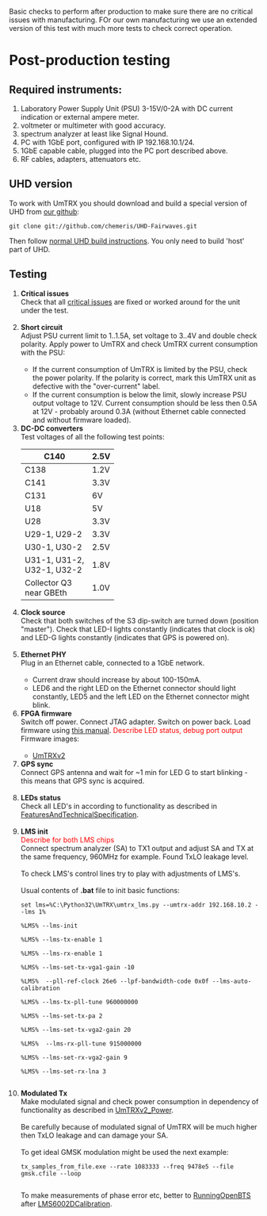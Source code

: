 Basic checks to perform after production to make sure there are no critical issues with manufacturing. FOr our own manufacturing we use an extended version of this test with much more tests to check correct operation.

# Post-production testing #

## Required instruments: ##

  1. Laboratory Power Supply Unit (PSU) 3-15V/0-2A with DC current indication or external ampere meter.
  1. voltmeter or multimeter with good accuracy.
  1. spectrum analyzer at least like Signal Hound.
  1. PC with 1GbE port, configured with IP 192.168.10.1/24.
  1. 1GbE capable cable, plugged into the PC port described above.
  1. RF cables, adapters, attenuators etc.

## UHD version ##

To work with UmTRX you should download and build a special version of UHD from [our github](https://github.com/chemeris/UHD-Fairwaves):
```
git clone git://github.com/chemeris/UHD-Fairwaves.git
```

Then follow [normal UHD build instructions](http://files.ettus.com/uhd_docs/manual/html/build.html). You only need to build 'host' part of UHD.

## Testing ##

<ol>

<li> <b>Critical issues</b><br />
Check that all <a href='https://code.google.com/p/umtrx/issues/list?can=2&q=Priority%3DCritical'>critical issues</a> are fixed or worked around for the unit under the test.<br>
<br>
<li> <b>Short circuit</b><br />
Adjust PSU current limit to 1..1.5A, set voltage to 3..4V and double check polarity. Apply power to UmTRX and check UmTRX current consumption with the PSU:<br>
<br>
<ul><li>If the current consumption of UmTRX is limited by the PSU, check the power polarity. If the polarity is correct, mark this UmTRX unit as defective with the "over-current" label.</li></li></ul>

<ul><li>If the current consumption is below the limit, slowly increase PSU output voltage to 12V. Current consumption should be less then 0.5A at 12V - probably around 0.3A (without Ethernet cable connected and without firmware loaded).</li></ul>

<li> <b>DC-DC converters</b><br />
Test voltages of all the following test points:<br>
<table><thead><th> C140 </th><th> 2.5V </th></thead><tbody>
<tr><td> C138 </td><td> 1.2V </td></tr>
<tr><td> C141 </td><td> 3.3V </td></tr>
<tr><td> C131 </td><td> 6V   </td></tr>
<tr><td> U18  </td><td> 5V   </td></tr>
<tr><td> U28  </td><td> 3.3V </td></tr>
<tr><td> U29-1, U29-2 </td><td> 3.3V </td></tr>
<tr><td> U30-1, U30-2 </td><td> 2.5V </td></tr>
<tr><td> U31-1, U31-2,<br />U32-1, U32-2 </td><td> 1.8V </td></tr>
<tr><td> Collector Q3<br /> near GBEth </td><td> 1.0V </td></tr></tbody></table>

<li> <b>Clock source</b><br />
Check that both switches of the S3 dip-switch are turned down (position "master"). Check that LED-I lights constantly (indicates that clock is ok) and LED-G lights constantly (indicates that GPS is powered on).<br>
<br>
<li> <b>Ethernet PHY</b><br />
Plug in an Ethernet cable, connected to a 1GbE network.<br>
<br>
<ul><li>Current draw should increase by about 100-150mA.</li></ul>

<ul><li>LED6 and the right LED on the Ethernet connector should light constantly, LED5 and the left LED on the Ethernet connector might blink.</li></ul>

<li> <b>FPGA firmware</b><br />
Switch off power. Connect JTAG adapter. Switch on power back. Load firmware using <a href='BuildingUHD#Flashing_FPGA.md'>this manual</a>. <font color='red'>Describe LED status, debug port output</font> Firmware images:<br>
<br>
<ul><li><a href='http://people.osmocom.org/ipse/umtrx-v2/current/'>UmTRXv2</a></li></ul>

<li> <b>GPS sync</b><br />
Connect GPS antenna and wait for ~1 min for LED G to start blinking - this means that GPS sync is acquired.<br>
<br>
<li> <b>LEDs status</b><br />
Check all LED's in according to functionality as described in <a href='FeaturesAndTechnicalSpecification.md'>FeaturesAndTechnicalSpecification</a>.<br>
<br>
<li> <b>LMS init</b><br />
<font color='red'>Describe for both LMS chips</font><br />
Connect spectrum analyzer (SA) to TX1 output and adjust SA and TX at the same frequency, 960MHz for example. Found TxLO leakage level.<br>
<br>To check LMS's control lines try to play with adjustments of LMS's.<br>
<br>
Usual contents of <b>.bat</b> file to init basic functions:<br>
<pre><code>set lms=%C:\Python32\UmTRX\umtrx_lms.py --umtrx-addr 192.168.10.2 --lms 1%<br>
%LMS% --lms-init<br>
%LMS% --lms-tx-enable 1<br>
%LMS% --lms-rx-enable 1<br>
%LMS% --lms-set-tx-vga1-gain -10<br>
%LMS%  --pll-ref-clock 26e6 --lpf-bandwidth-code 0x0f --lms-auto-calibration<br>
%LMS% --lms-tx-pll-tune 960000000<br>
%LMS% --lms-set-tx-pa 2<br>
%LMS% --lms-set-tx-vga2-gain 20<br>
%LMS%  --lms-rx-pll-tune 915000000<br>
%LMS% --lms-set-rx-vga2-gain 9<br>
%LMS% --lms-set-rx-lna 3<br>
</code></pre>

<li> <b>Modulated Tx</b><br />
Make modulated signal and check power consumption in dependency of functionality as described in <a href='UmTRXv2_Power.md'>UmTRXv2_Power</a>.<br>
<br>Be carefully because of modulated signal of UmTRX will be much higher then TxLO leakage and can damage your SA.<br>
<br>
To get ideal GMSK modulation might be used the next example:<br>
<pre><code>tx_samples_from_file.exe --rate 1083333 --freq 9478e5 --file gmsk.cfile --loop<br>
</code></pre>
To make measurements of phase error etc, better to <a href='RunningOpenBTS.md'>RunningOpenBTS</a> after <a href='LMS6002DCalibration.md'>LMS6002DCalibration</a>.